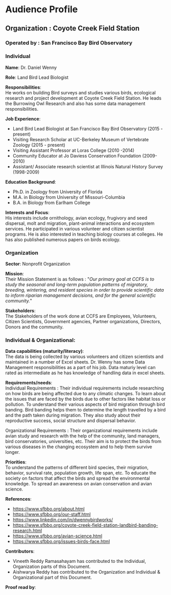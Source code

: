 # Audience Profile

## Organization : Coyote Creek Field Station
### Operated by : San Francisco Bay Bird Observatory

### Individual

**Name**: Dr. Daniel Wenny 

**Role**: Land Bird Lead Biologist

**Responsibilities**: <br/>
He works on building Bird surveys and studies various birds, ecological research and project development at Coyote Creek Field Station. He leads the Burrowing Owl Research and also has some data management responsibilities.
 
**Job Experience**:
* Land Bird Lead Biologist at San Francisco Bay Bird Observatory (2015 - present)
* Visiting Research Scholar at UC-Berkeley Museum of Vertebrate Zoology (2015 - present)
* Visiting Assistant Professor at Loras College (2010 -2014)
* Community Educator at Jo Daviess Conservation Foundation (2009-2010)
* Assistant/ Associate research scientist at Illinois Natural History Survey (1998-2009)

**Education Background**: 
* Ph.D. in Zoology from University of Florida 
* M.A. in Biology from University of Missouri-Columbia
* B.A. in Biology from Earlham College

**Interests and Focus**:<br/>
His interests include ornithology, avian ecology,  frugivory and seed dispersal, molt and migration, plant-animal interactions and ecosystem services. He participated in various volunteer and citizen scientist programs. He is also interested in teaching biology courses at colleges. He has also published numerous papers on birds ecology.

### Organization
**Sector**: Nonprofit Organization

**Mission**: <br/>
Their Mission Statement is as follows : "_Our primary goal at CCFS is to study the seasonal and long-term population patterns of migratory, breeding, wintering, and resident species in order to provide scientific data to inform riparian management decisions, and for the general scientific community._"

**Stakeholders**:<br/>
The Stakeholders of the work done at CCFS are Employees, Volunteers, Citizen Scientists, Government agencies, Partner organizations, Directors, Donors and the community.  

### Individual & Organizational:

**Data capabilities (maturity/literacy)**:<br/>
The data is being collected by various volunteers and citizen scientists and maintained in a number of Excel sheets. Dr. Wenny has some Data Management responsibilities as a part of his job. Data maturiy level can rated as intermediate as he has knowledge of handling data in excel sheets.

**Requirements/needs**:<br/>
Individual Requirements : Their individual requirements include researching on how birds are being affected due to any climatic changes. To learn about the issues that are faced by the birds due to other factors like habitat loss or pollution. To understand their various aspects of bird migration through bird banding. Bird banding helps them to determine the length travelled by a bird and the path taken during migration. They also study about their reproductive success, social structure and dispersal behavior. 

Organizational Requirements : Their organizational requirements include avian study and research with the help of the community, land managers, bird conservatories, universities, etc. Their aim is to protect the birds from various diseases in the changing ecosystem and to help them survive longer. 

**Priorities**:<br/>
To understand the patterns of different bird species, their migration, behavior, survival rate, population growth, life span, etc. To educate the society on factors that affect the birds and spread the environmental knowledge. To spread an awareness on avian conservation and avian science. 

**References**:
* https://www.sfbbo.org/about.html
* https://www.sfbbo.org/our-staff.html
* https://www.linkedin.com/in/dwennybirdworks/ 
* https://www.sfbbo.org/coyote-creek-field-station-landbird-banding-research.html
* https://www.sfbbo.org/avian-science.html
* https://www.sfbbo.org/issues-birds-face.html

**Contributors**:
* Vineeth Reddy Ramasahayam has contributed to the Individual, Organization parts of this Document.
* Aishwarya Reddy has contributed to the Organization and Individual & Organizational part of this Document.


**Proof read by**: 


